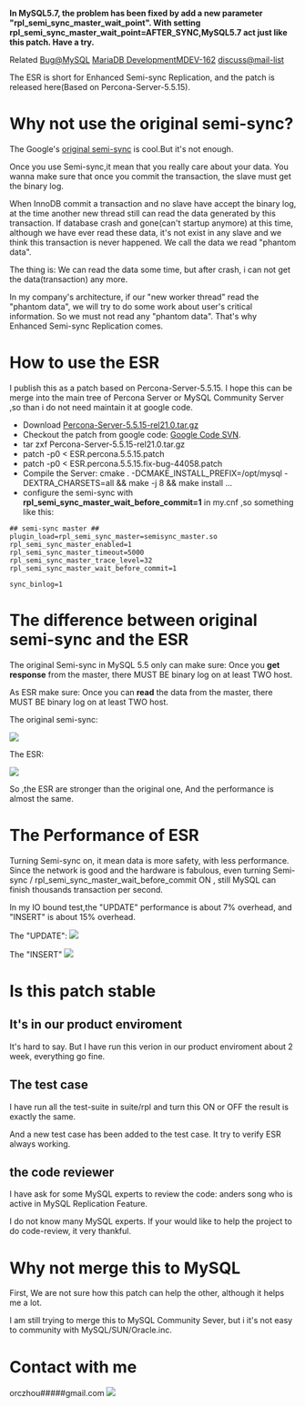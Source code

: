 **In MySQL5.7, the problem has been fixed by add a new parameter "rpl\_semi\_sync\_master\_wait\_point". With setting  rpl\_semi\_sync\_master\_wait\_point=AFTER\_SYNC,MySQL5.7 act just like this patch. Have a try.**

Related [Bug@MySQL](http://bugs.mysql.com/bug.php?id=62174)  [MariaDB DevelopmentMDEV-162](https://mariadb.atlassian.net/browse/MDEV-162)  [discuss@mail-list](http://lists.mysql.com/replication/2196)



The ESR is short for Enhanced Semi-sync Replication, and the patch is released here(Based on Percona-Server-5.5.15).

# Why not use the original semi-sync? #
The Google's [original semi-sync](http://code.google.com/p/google-mysql-tools/wiki/SemiSyncReplicationDesign) is cool.But it's not enough.

Once you use Semi-sync,it mean that you really care about your data. You wanna make sure that once you commit the transaction, the slave must get the binary log.

When InnoDB commit a transaction and no slave have accept the binary log, at the time another new thread still can read the data generated by this transaction. If database crash and gone(can't startup anymore) at this time, although we have ever read these data, it's not exist in any slave and we think this transaction is never happened. We call the data we read "phantom data".

The thing is: We can read the data some time, but after crash, i can not get the data(transaction) any more.

In my company's architecture, if our "new worker thread" read the "phantom data", we will try to do some work about user's critical information. So we must not read any "phantom data". That's why Enhanced Semi-sync Replication comes.

# How to use the ESR #
I publish this as a patch based on Percona-Server-5.5.15. I hope this can be merge into the main tree of Percona Server or MySQL Community Server ,so than i do not need maintain it at google code.

  * Download [Percona-Server-5.5.15-rel21.0.tar.gz](http://www.percona.com/downloads/Percona-Server-5.5/Percona-Server-5.5.15-21.0/source/)
  * Checkout the patch from google code: [Google Code SVN](http://code.google.com/p/enhanced-semi-sync-replication/source/checkout).
  * tar zxf Percona-Server-5.5.15-rel21.0.tar.gz
  * patch -p0 < ESR.percona.5.5.15.patch
  * patch -p0 < ESR.percona.5.5.15.fix-bug-44058.patch
  * Compile the Server: cmake . -DCMAKE\_INSTALL\_PREFIX=/opt/mysql  -DEXTRA\_CHARSETS=all && make -j 8 && make install ...
  * configure the semi-sync with **rpl\_semi\_sync\_master\_wait\_before\_commit=1** in my.cnf ,so something like this:
```
## semi-sync master ##
plugin_load=rpl_semi_sync_master=semisync_master.so
rpl_semi_sync_master_enabled=1
rpl_semi_sync_master_timeout=5000
rpl_semi_sync_master_trace_level=32
rpl_semi_sync_master_wait_before_commit=1

sync_binlog=1
```

# The difference between original semi-sync and the ESR #

The original Semi-sync in MySQL 5.5 only can make sure:
Once you **get response** from the master, there MUST BE binary log on at least TWO host.

As ESR make sure:
Once you can **read** the data from the master, there MUST BE binary log on at least TWO host.

The original semi-sync:

[![](http://farm7.static.flickr.com/6181/6145624937_0cfb0a4e6a.jpg)](http://www.flickr.com/photos/26825745@N06/6145624937/in/photostream)

The ESR:

[![](http://farm7.static.flickr.com/6179/6145626791_0fd77a4bae.jpg)](http://www.flickr.com/photos/26825745@N06/6145626791/in/photostream)

So ,the ESR are stronger than the original one, And the performance is almost the same.

# The Performance of ESR #

Turning Semi-sync on, it mean data is more safety, with less performance. Since the network is good and the hardware is fabulous, even turning Semi-sync /  rpl\_semi\_sync\_master\_wait\_before\_commit ON , still MySQL can finish thousands transaction per second.

In my IO bound test,the "UPDATE" performance is about 7% overhead, and "INSERT" is about 15% overhead.

The "UPDATE":
[![](http://farm7.static.flickr.com/6080/6145659563_a16b4b7178.jpg)](http://www.flickr.com/photos/26825745@N06/6145659563/)

The "INSERT"
[![](http://farm7.static.flickr.com/6177/6166121618_e19d7f367a.jpg)](http://www.flickr.com/photos/26825745@N06/6166121618/)

# Is this patch stable #

## It's in our product enviroment ##

It's hard to say. But I have run this verion in our product enviroment about 2 week, everything go fine.

## The test case ##

I have run all the test-suite in suite/rpl and turn this ON or OFF the result is exactly the same.

And a new test case has been added to the test case. It try to verify ESR always working.

## the code reviewer ##

I have ask for some MySQL experts to review the code:
anders song who is active in MySQL Replication Feature.

I do not know many MySQL experts. If your would like to help the project to do code-review, it very thankful.

# Why not merge this to MySQL #
First, We are not sure how this patch can help the other, although it helps me a lot.

I am still trying to merge this to MySQL Community Sever, but i it's not easy to community with MySQL/SUN/Oracle.inc.

# Contact with me #
orczhou#####gmail.com [![](http://www.orczhou.com/tns/mymail.png)](http://www.orczhou.com)